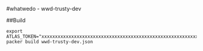 #whatwedo - wwd-trusty-dev

##Build

```
export ATLAS_TOKEN="xxxxxxxxxxxxxxxxxxxxxxxxxxxxxxxxxxxxxxxxxxxxxxxxxxxxxxxxxxxxxxxxxxx"
packer build wwd-trusty-dev.json
```
